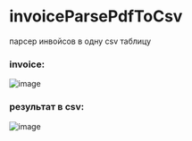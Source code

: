 # invoiceParsePdfToCsv

парсер инвойсов в одну csv таблицу

### invoice:

![image](https://github.com/AnyaChickenMcnuggets/invoiceParsePdfToCsv/assets/44460590/af792067-3cd0-4aa3-aa93-9c5430c4c0d7)

### результат в csv:

![image](https://github.com/AnyaChickenMcnuggets/invoiceParsePdfToCsv/assets/44460590/79ee7285-198d-429b-be34-ffa8b0393482)
